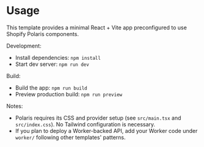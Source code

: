 # Usage

This template provides a minimal React + Vite app preconfigured to use Shopify Polaris components.

Development:

- Install dependencies: `npm install`
- Start dev server: `npm run dev`

Build:

- Build the app: `npm run build`
- Preview production build: `npm run preview`

Notes:

- Polaris requires its CSS and provider setup (see `src/main.tsx` and `src/index.css`). No Tailwind configuration is necessary.
- If you plan to deploy a Worker-backed API, add your Worker code under `worker/` following other templates' patterns.
